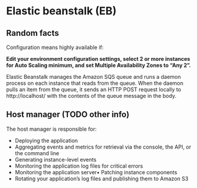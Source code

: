 # Elastic beanstalk (EB)

## Random facts

Configuration means highly available if: 

**Edit your environment configuration settings, select 2 or more
 instances for Auto Scaling minimum, and set Multiple Availability Zones to “Any 2”.**
 
 Elastic Beanstalk manages the Amazon SQS queue and runs a daemon process 
 on each instance that reads from the queue. When the daemon pulls an item 
 from the queue, it sends an HTTP POST request locally to
  http://localhost/ with the contents of the queue message in the body.
  
## Host manager (TODO other info)
The host manager is responsible for:

* Deploying the application
* Aggregating events and metrics for retrieval via the console, the API, or the command line
* Generating instance-level events
* Monitoring the application log files for critical errors
* Monitoring the application server• Patching instance components
* Rotating your application’s log files and publishing them to Amazon S3